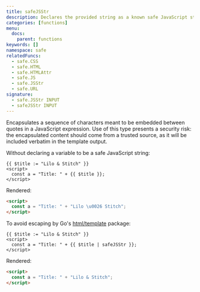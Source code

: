 ```yaml
---
title: safeJSStr
description: Declares the provided string as a known safe JavaScript string.
categories: [functions]
menu:
  docs:
    parent: functions
keywords: []
namespace: safe
relatedFuncs:
  - safe.CSS
  - safe.HTML
  - safe.HTMLAttr
  - safe.JS
  - safe.JSStr
  - safe.URL
signature:
  - safe.JSStr INPUT
  - safeJSStr INPUT
---
```


Encapsulates a sequence of characters meant to be embedded between quotes in a JavaScript expression. Use of this type presents a security risk: the encapsulated content should come from a trusted source, as it will be included verbatim in the template output.
  
Without declaring a variable to be a safe JavaScript string:

```go-html-template
{{ $title := "Lilo & Stitch" }}
<script>
  const a = "Title: " + {{ $title }};
</script>
```

Rendered:


```html
<script>
  const a = "Title: " + "Lilo \u0026 Stitch";
</script>
```

To avoid escaping by Go's [html/template] package:

```go-html-template
{{ $title := "Lilo & Stitch" }}
<script>
  const a = "Title: " + {{ $title | safeJSStr }};
</script>
```

Rendered:

```html
<script>
  const a = "Title: " + "Lilo & Stitch";
</script>
```

[html/template]: https://pkg.go.dev/html/template
